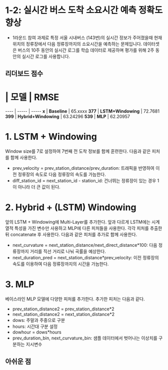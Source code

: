 # 1-2: 실시간 버스 도착 소요시간 예측 정확도 향상

- 1라운드 참여 과제로 특정 서울 시내버스 (143번)의 실시간 정보가 주어졌을때 현재 위치의 정류장에서 다음 정류장까지의 소요시간을 예측하는 문제입니다. 데이터셋은 버스의 10주 동안의 실시간 로그를 학습 데이터로 제공하며 평가를 위해 2주 동안의 실시간 로그를 사용합니다.

## 리더보드 점수

# | 모델 | RMSE
---- | ----- | ----- 
**x** | **Baseline** | 65.xxxx
**377** | **LSTM+Windowing** | 72.7681
**399** | **Hybrid+Windowing** | 63.24296
**539** | **MLP** | 62.20957

# 1. LSTM + Windowing
Window size를 7로 설정하여 7번째 전 도착 정보를 함께 훈련한다. 다음과 같은 피처를 함께 사용한다.
- prev_velocity = prev_station_distance/prev_duration: 트래픽을 반영하여 이전 정류장의 속도로 다음 정류장의 속도를 가늠한다.
- diff_station_id = next_station_id - station_id: 건너뛰는 정류장이 있는 경우 1이 아니라 더 큰 값이 된다.


# 2. Hybrid + (LSTM) Windowing
앞의 LSTM + Windowing에 Multi-Layer를 추가한다. 앞과 다르게 LSTM에는 시계열적 특성을 가진 변수만 사용하고 MLP에 다른 피처들을 사용한다. 각각 피처를 추출한 뒤 concatenate 후 사용한다. 다음과 같은 피처를 추가로 함께 사용한다.
- next_curvature = next_station_distance/next_direct_distance*100: 다음 정류장까지 거리를 직선 거리로 나눠 곡률을 예상한다.
- next_duration_pred = next_station_distance*prev_velocity: 이전 정류장의 속도를 이용하여 다음 정류장까지의 시간을 가늠한다.


# 3. MLP
베이스라인 MLP 모델에 다양한 피처를 추가한다. 추가한 피처는 다음과 같다.
- prev_station_distance2 = prev_station_distance*2
- next_station_distance2 = next_station_distance*2
- dows: 주말과 주중으로 구분
- hours: 시간대 구분 설정
- dowhour = dows*hours
- prev_duration_bin, next_curvature_bin: 샘플 데이터에서 벗어나는 이상치를 구분하는 지시변수

## 아쉬운 점

